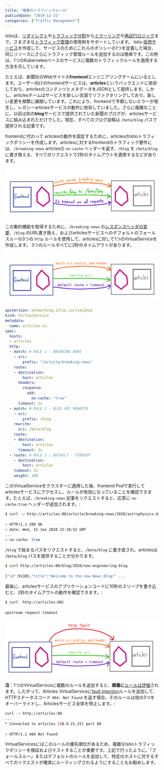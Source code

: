 ```yaml
---
title: "複数のトラフィックルール"
publishDate: "2019-12-31"
categories: ["Traffic Management"]
---
```


Istioは、[リダイレクト](https://istio.io/docs/reference/config/networking/virtual-service/#HTTPRewrite)や[トラフィック分割](https://istio.io/docs/tasks/traffic-management/traffic-shifting/)から[ミラーリング](https://istio.io/docs/tasks/traffic-management/mirroring/)や[再試行ロジック](https://istio.io/docs/concepts/traffic-management/#retries)まで、さまざまな[トラフィック管理](https://istio.io/docs/concepts/traffic-management/)の使用例をサポートしています。 Istio [仮想サービス](https://istio.io/docs/reference/config/networking/virtual-service/)を作成して、サービスのためにこれらのポリシーの1つを定義した場合、同じリソースにさらにトラフィック管理ルールを追加するのは簡単です。この例は、1つのKubernetesベースのサービスに複数のトラフィックルールを適用する方法を示しています。

たとえば、新聞社のWebサイトの**frontend**エンジニアリングチームにいるとします。ユーザー向けのfrontendサービスは、**articles**というバックエンドに依存しており、articlesのコンテンツとメタデータをJSONとして提供します。しかし、articlesチームはサービスを新しい言語でリファクタリングしており、新しい変更を頻繁に展開しています。これにより、frontendで予期しないエラーが発生し、レガシーarticlesサービスの動作に依存していました。さらに複雑なことに、以前は別の**blog**サービスで提供されていた新聞のブログが、articlesサービスに組み込まれただけでした。現在、すべてのブログ投稿は  `/beta/blog` パスで提供される記事です。

frontendに代わって articlesの動作を固定するために、articlesのIstioトラフィックポリシーを作成します。articlesに対するfrontendのトラフィック要件には、`/breaking-news` articlesの `no-cache` ヘッダーを返す、`/blog` を `/beta/blog` に書き換える、すべてのリクエストで2秒のタイムアウトを適用するなどがあります。

![](/images/multiple-functionality.png)

この集約機能を取得するために、`/breaking-news` の[レスポンスヘッダの変更](/response-headers)、`/blog` のURL書き換え、およびarticlesサービスへのデフォルトのフォールスルーの3つの `http` ルールを使用して、articlesに対して1つのVirtualServiceを作成します。 3つのルールすべてに2秒のタイムアウトがあります。

![](/images/multiple-vs.png)


```YAML
apiVersion: networking.istio.io/v1alpha3
kind: VirtualService
metadata:
  name: articles-vs
spec:
  hosts:
  - articles
  http:
  - match: # RULE 1 - BREAKING NEWS
    - uri:
        prefix: "/article/breaking-news"
    route:
    - destination:
        host: articles
      headers:
        response:
          add:
            no-cache: "true"
      timeout: 2s
  - match: # RULE 2 - BLOG URI REWRITE
    - uri:
        prefix: /blog
    rewrite:
      uri: /beta/blog
    route:
    - destination:
        host: articles
      timeout: 2s
  - route: # RULE 3 / DEFAULT - TIMEOUT
    - destination:
        host: articles
    timeout: 2s
    weight: 100
```

このVirtualServiceをクラスターに適用した後、frontend Podで実行してarticlesサービスにアクセスし、ルールが有効になっていることを確認できます。たとえば、`/breaking-news` 記事をリクエストすると、応答に `no-cache:true` ヘッダーが追加されます。:

```bash
$ curl -v http://articles:80/article/breaking-news/2020/astrophysics-discovery

< HTTP/1.1 200 OK
< date: Wed, 15 Jan 2020 22:10:52 GMT
...
< no-cache: true
```

`/blog` で始まるパスをリクエストすると、`/beta/blog` に書き直され、articlesは `/beta/blog` パスを提供することが分かります。

```bash
$ curl http://articles:80/blog/2020/new-engineering-blog

{"id":91385,"title":"Welcome to the new News Blog!" ...
```

最後に、articlesサービスのアプリケーションコードに10秒のスリープを書き込むと、2秒のタイムアウトの動作を確認できます。:

```bash
$ curl  http://articles:80/

upstream request timeout
```

![](/images/multiple-fault.png)

**注**：1つのVirtualServiceに複数のルールを追加すると、**順番に**[ルールは評価](https://istio.io/docs/concepts/traffic-management/#routing-rule-precedence)されます。したがって、Articles VirtualServiceに[fault injection](https://istio.io/docs/tasks/traffic-management/fault-injection/#injecting-an-http-abort-fault)ルールを追加して、HTTPステータスコード `404: Not Found` を返す場合、そのルールは他の3つをオーバーライドし、Articlesサービス全体を停止します。:

```bash
curl -v http://articles:80
...
* Connected to articles (10.0.21.31) port 80

< HTTP/1.1 404 Not Found
```

VirtualServicesにはこのルールの優先順位があるため、複雑なIstioトラフィックポリシーを検証およびテストすることが重要です。上記で行ったように、「フォールスルー」またはデフォルトのルールを追加して、特定のホストに対するすべてのリクエストが確実にルーティングされるようにすることもお勧めします。